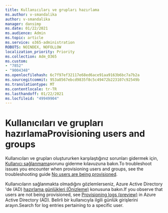```yaml
---
title: Kullanıcıları ve grupları hazırlama
ms.author: v-smandalika
author: v-smandalika
manager: dansimp
ms.date: 01/22/2021
ms.audience: Admin
ms.topic: article
ms.service: o365-administration
ROBOTS: NOINDEX, NOFOLLOW
localization_priority: Priority
ms.collection: Adm_O365
ms.custom:
- "7852"
- "9004348"
ms.openlocfilehash: 6c7f97ef32117e68ed6ace91aa9163b6bc7a7b2a
ms.sourcegitcommit: 953a8567ebcd9835f8c5c49472b223107c92549b
ms.translationtype: MT
ms.contentlocale: tr-TR
ms.lasthandoff: 01/22/2021
ms.locfileid: "49949904"
---
```

# <a name="provisioning-users-and-groups"></a><span data-ttu-id="e55e5-102">Kullanıcıları ve grupları hazırlama</span><span class="sxs-lookup"><span data-stu-id="e55e5-102">Provisioning users and groups</span></span>

<span data-ttu-id="e55e5-103">Kullanıcıları ve grupları oluştururken karşılaştığınız sorunları gidermek için, [Kullanıcı sağlanmama](https://docs.microsoft.com/azure/active-directory/app-provisioning/application-provisioning-config-problem-no-users-provisioned)sorunu giderme kılavuzuna bakın.</span><span class="sxs-lookup"><span data-stu-id="e55e5-103">To troubleshoot issues you encounter when provisioning users and groups, see the troubleshooting guide [No users are being provisioned](https://docs.microsoft.com/azure/active-directory/app-provisioning/application-provisioning-config-problem-no-users-provisioned).</span></span>

<span data-ttu-id="e55e5-104">Kullanıcıların sağlanmakta olmadığını gözlemlerseniz, Azure Active Directory 'de (AD) [hazırlama günlükleri (Önizleme)](https://docs.microsoft.com/azure/active-directory/reports-monitoring/concept-provisioning-logs) konusuna bakın.</span><span class="sxs-lookup"><span data-stu-id="e55e5-104">If you observe that users are not being provisioned, see [Provisioning logs (preview)](https://docs.microsoft.com/azure/active-directory/reports-monitoring/concept-provisioning-logs) in Azure Active Directory (AD).</span></span> <span data-ttu-id="e55e5-105">Belirli bir kullanıcıyla ilgili günlük girişlerini arayın.</span><span class="sxs-lookup"><span data-stu-id="e55e5-105">Search for log entries pertaining to a specific user.</span></span>

